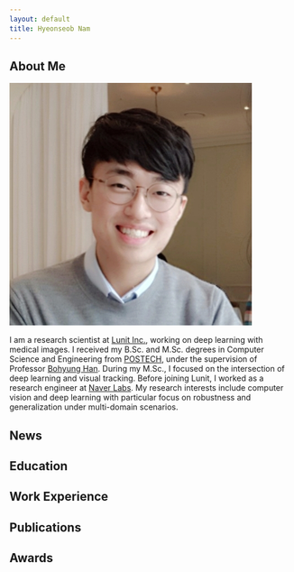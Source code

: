 ```yaml
---
layout: default
title: Hyeonseob Nam
---
```


## About Me

<img class="profile-picture" src="hsnam.png">

I am a research scientist at [Lunit Inc.](https://lunit.io/), working on deep learning with medical images.
I received my B.Sc. and M.Sc. degrees in Computer Science and Engineering from [POSTECH](http://www.postech.ac.kr/eng/), under the supervision of Professor [Bohyung Han](https://cv.snu.ac.kr/index.php/~bhhan/).
During my M.Sc., I focused on the intersection of deep learning and visual tracking.
Before joining Lunit, I worked as a research engineer at [Naver Labs](https://www.naverlabs.com/en/).
My research interests include computer vision and deep learning with particular focus on robustness and generalization under multi-domain scenarios.

## News

## Education

## Work Experience 

## Publications

## Awards
